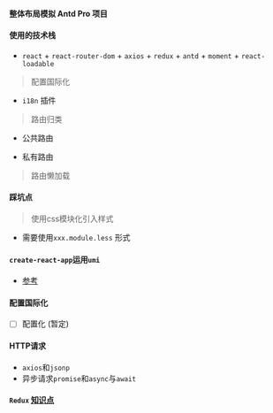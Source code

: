 #### 整体布局模拟 **Antd Pro** 项目

#### 使用的技术栈

- `react` + `react-router-dom` + `axios` + `redux` + `antd` + `moment` + `react-loadable`

> 配置国际化

- `i18n` 插件

> 路由归类

- 公共路由

- 私有路由

> 路由懒加载


#### 踩坑点

> 使用css模块化引入样式

- 需要使用`xxx.module.less` 形式

#### `create-react-app`运用`umi`

- [参考](https://umijs.org/zh-CN/guide/migrating-create-react-app-to-umi#%E4%BE%9D%E8%B5%96%E5%A4%84%E7%90%86)

#### 配置国际化

- [ ] 配置化 (暂定)

#### HTTP请求

- `axios`和`jsonp`
- 异步请求`promise`和`async`与`await`


#### `Redux` [知识点](./README.md)
